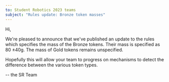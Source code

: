 ```yaml
---
to: Student Robotics 2023 teams
subject: "Rules update: Bronze token masses"
---
```


Hi,

We're pleased to announce that we've published an update to the rules which
specifies the mass of the Bronze tokens. Their mass is specified as 80 ±40g.
The mass of Gold tokens remains unspecified.

Hopefully this will allow your team to progress on mechanisms to detect the
difference between the various token types.

-- the SR Team
